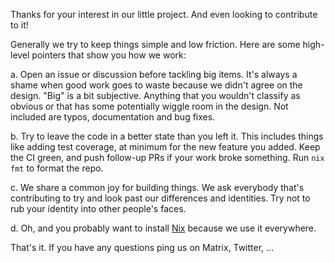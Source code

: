 Thanks for your interest in our little project. And even looking to contribute
to it!

Generally we try to keep things simple and low friction. Here are some
high-level pointers that show you how we work:

a. Open an issue or discussion before tackling big items. It's always a shame
   when good work goes to waste because we didn't agree on the design. "Big"
   is a bit subjective. Anything that you wouldn't classify as obvious or that
   has some potentially wiggle room in the design. Not included are typos,
   documentation and bug fixes.

b. Try to leave the code in a better state than you left it. This includes
   things like adding test coverage, at minimum for the new feature you added.
   Keep the CI green, and push follow-up PRs if your work broke something. Run
   `nix fmt` to format the repo.

c. We share a common joy for building things. We ask everybody that's
   contributing to try and look past our differences and identities. Try not
   to rub your identity into other people's faces.

d. Oh, and you probably want to install [Nix](https://nixos.org) because we
   use it everywhere.

That's it. If you have any questions ping us on Matrix, Twitter, ...
